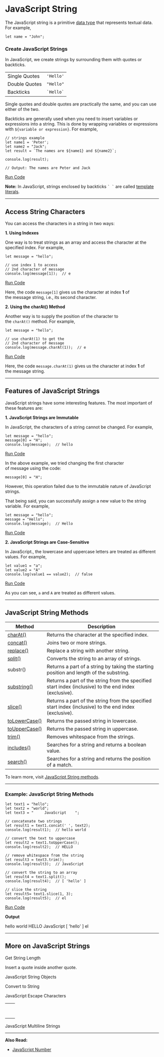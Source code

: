 # JavaScript String

The JavaScript string is a primitive [data type](https://www.programiz.com/javascript/data-types) that represents textual data. For example,

```
let name = "John";
```

### Create JavaScript Strings

In JavaScript, we create strings by surrounding them with quotes or backticks.

|   |   |
|---|---|
|Single Quotes|`'Hello'`|
|Double Quotes|`"Hello"`|
|Backticks|`` `Hello` ``|

Single quotes and double quotes are practically the same, and you can use either of the two.

Backticks are generally used when you need to insert variables or expressions into a string. This is done by wrapping variables or expressions with `${variable or expression}`. For example,

```
// strings example
let name1 = 'Peter';
let name2 = "Jack";
let result = `The names are ${name1} and ${name2}`;

console.log(result);

// Output: The names are Peter and Jack
```

[Run Code](https://www.programiz.com/javascript/online-compiler)

**Note:** In JavaScript, strings enclosed by backticks `` ` ` `` are called [template literals](https://www.programiz.com/javascript/template-literal).

---

## Access String Characters

You can access the characters in a string in two ways:

**1. Using Indexes**

One way is to treat strings as an array and access the character at the specified index. For example,

```
let message = "hello";

// use index 1 to access
// 2nd character of message
console.log(message[1]);  // e
```

[Run Code](https://www.programiz.com/javascript/online-compiler)

Here, the code `message[1]` gives us the character at index **1** of the message string, i.e., its second character.

**2. Using the charAt() Method**

Another way is to supply the position of the character to the `charAt()` method. For example,

```
let message = "hello";

// use charAt(1) to get the
// 2nd character of message
console.log(message.charAt(1));  // e
```

[Run Code](https://www.programiz.com/javascript/online-compiler)

Here, the code `message.charAt(1)` gives us the character at index **1** of the message string.

---

## Features of JavaScript Strings

JavaScript strings have some interesting features. The most important of these features are:

**1. JavaScript Strings are Immutable**

In JavaScript, the characters of a string cannot be changed. For example,

```
let message = "hello";
message[0] = "H";
console.log(message);  // hello
```

[Run Code](https://www.programiz.com/javascript/online-compiler)

In the above example, we tried changing the first character of message using the code:

```
message[0] = "H";
```

However, this operation failed due to the immutable nature of JavaScript strings.

That being said, you can successfully assign a new value to the string variable. For example,

```
let message = "hello";
message = "Hello";
console.log(message);  // Hello
```

[Run Code](https://www.programiz.com/javascript/online-compiler)

**2. JavaScript Strings are Case-Sensitive**

In JavaScript., the lowercase and uppercase letters are treated as different values. For example,

```
let value1 = "a";
let value2 = "A"
console.log(value1 == value2);  // false
```

[Run Code](https://www.programiz.com/javascript/online-compiler)

As you can see, `a` and `A` are treated as different values.

---

## JavaScript String Methods

|Method|Description|
|---|---|
|[charAt()](https://www.programiz.com/javascript/library/string/charat)|Returns the character at the specified index.|
|[concat()](https://www.programiz.com/javascript/library/string/concat)|Joins two or more strings.|
|[replace()](https://www.programiz.com/javascript/library/string/replace)|Replace a string with another string.|
|[split()](https://www.programiz.com/javascript/library/string/split)|Converts the string to an array of strings.|
|substr()|Returns a part of a string by taking the starting position and length of the substring.|
|[substring()](https://www.programiz.com/javascript/library/string/substring)|Returns a part of the string from the specified start index (inclusive) to the end index (exclusive).|
|[slice()](https://www.programiz.com/javascript/library/string/slice)|Returns a part of the string from the specified start index (inclusive) to the end index (exclusive).|
|[toLowerCase()](https://www.programiz.com/javascript/library/string/tolowercase)|Returns the passed string in lowercase.|
|[toUpperCase()](https://www.programiz.com/javascript/library/string/touppercase)|Returns the passed string in uppercase.|
|[trim()](https://www.programiz.com/javascript/library/string/trim)|Removes whitespace from the strings.|
|[includes()](https://www.programiz.com/javascript/library/string/includes)|Searches for a string and returns a boolean value.|
|[search()](https://www.programiz.com/javascript/library/string/search)|Searches for a string and returns the position of a match.|

To learn more, visit [JavaScript String methods](https://www.programiz.com/javascript/library/string).

---

### Example: JavaScript String Methods

```
let text1 = "hello";
let text2 = "world";
let text3 = "     JavaScript    ";

// concatenate two strings
let result1 = text1.concat(' ', text2);
console.log(result1);  // hello world

// convert the text to uppercase
let result2 = text1.toUpperCase();
console.log(result2);  // HELLO

// remove whitespace from the string
let result3 = text3.trim();
console.log(result3);  // JavaScript

// convert the string to an array
let result4 = text1.split();
console.log(result4);  // [ 'hello' ]

// slice the string
let result5= text1.slice(1, 3);
console.log(result5);  // el
```

[Run Code](https://www.programiz.com/javascript/online-compiler)

**Output**

hello world
HELLO
JavaScript
[ 'hello' ]
el

---

## More on JavaScript Strings

Get String Length

[](https://www.programiz.com/javascript/library/string/length)

[](https://www.programiz.com/javascript/online-compiler)

Insert a quote inside another quote.

JavaScript String Objects

[](https://www.programiz.com/javascript/object)

[](https://www.programiz.com/javascript/online-compiler)

Convert to String

[](https://www.programiz.com/javascript/online-compiler)

[](https://www.programiz.com/javascript/type-conversion)

JavaScript Escape Characters

[](https://www.programiz.com/javascript/online-compiler)

|||
|---|---|
|||
|||
|||
|||
|||
|||
|||
|||

JavaScript Multiline Strings

[](https://www.programiz.com/javascript/online-compiler)

[](https://www.programiz.com/javascript/online-compiler)

---

**Also Read:**

- [JavaScript Number](https://www.programiz.com/javascript/numbers)